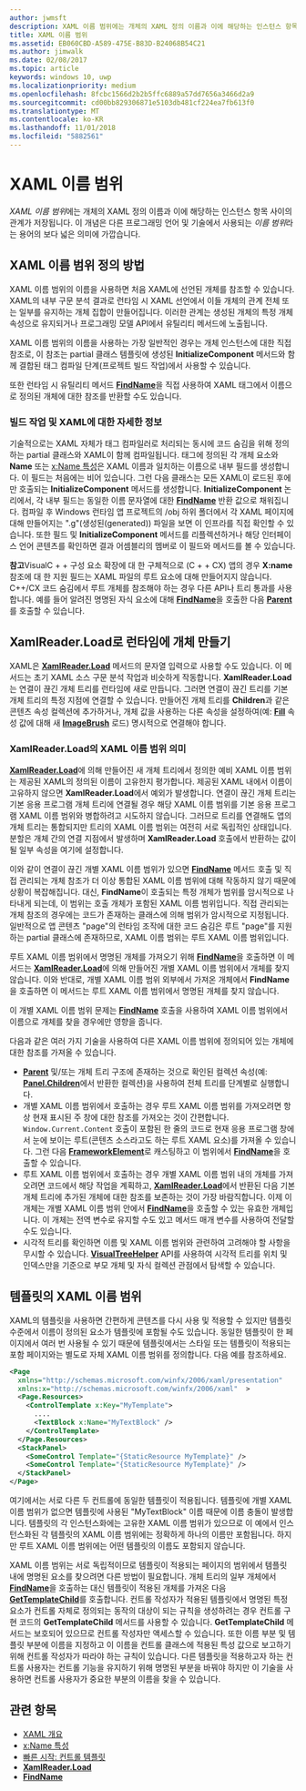 ```yaml
---
author: jwmsft
description: XAML 이름 범위에는 개체의 XAML 정의 이름과 이에 해당하는 인스턴스 항목 사이의 관계가 저장됩니다. 이 개념은 다른 프로그래밍 언어 및 기술에서 사용되는 이름 범위라는 용어의 보다 넓은 의미에 가깝습니다.
title: XAML 이름 범위
ms.assetid: EB060CBD-A589-475E-B83D-B24068B54C21
ms.author: jimwalk
ms.date: 02/08/2017
ms.topic: article
keywords: windows 10, uwp
ms.localizationpriority: medium
ms.openlocfilehash: 8fcbc1566d2b2b5ffc6889a57dd7656a3466d2a9
ms.sourcegitcommit: cd00bb829306871e5103db481cf224ea7fb613f0
ms.translationtype: MT
ms.contentlocale: ko-KR
ms.lasthandoff: 11/01/2018
ms.locfileid: "5882561"
---
```

# <a name="xaml-namescopes"></a>XAML 이름 범위


*XAML 이름 범위*에는 개체의 XAML 정의 이름과 이에 해당하는 인스턴스 항목 사이의 관계가 저장됩니다. 이 개념은 다른 프로그래밍 언어 및 기술에서 사용되는 *이름 범위*라는 용어의 보다 넓은 의미에 가깝습니다.

## <a name="how-xaml-namescopes-are-defined"></a>XAML 이름 범위 정의 방법

XAML 이름 범위의 이름을 사용하면 처음 XAML에 선언된 개체를 참조할 수 있습니다. XAML의 내부 구문 분석 결과로 런타임 시 XAML 선언에서 이들 개체의 관계 전체 또는 일부를 유지하는 개체 집합이 만들어집니다. 이러한 관계는 생성된 개체의 특정 개체 속성으로 유지되거나 프로그래밍 모델 API에서 유틸리티 메서드에 노출됩니다.

XAML 이름 범위의 이름을 사용하는 가장 일반적인 경우는 개체 인스턴스에 대한 직접 참조로, 이 참조는 partial 클래스 템플릿에 생성된 **InitializeComponent** 메서드와 함께 결합된 태그 컴파일 단계(프로젝트 빌드 작업)에서 사용할 수 있습니다.

또한 런타임 시 유틸리티 메서드 [**FindName**](https://msdn.microsoft.com/library/windows/apps/br208715)을 직접 사용하여 XAML 태그에서 이름으로 정의된 개체에 대한 참조를 반환할 수도 있습니다.

### <a name="more-about-build-actions-and-xaml"></a>빌드 작업 및 XAML에 대한 자세한 정보

기술적으로는 XAML 자체가 태그 컴파일러로 처리되는 동시에 코드 숨김을 위해 정의하는 partial 클래스와 XAML이 함께 컴파일됩니다. 태그에 정의된 각 개체 요소와 **Name** 또는 [x:Name 특성](x-name-attribute.md)은 XAML 이름과 일치하는 이름으로 내부 필드를 생성합니다. 이 필드는 처음에는 비어 있습니다. 그런 다음 클래스는 모든 XAML이 로드된 후에만 호출되는 **InitializeComponent** 메서드를 생성합니다. **InitializeComponent** 논리에서, 각 내부 필드는 동일한 이름 문자열에 대한 [**FindName**](https://msdn.microsoft.com/library/windows/apps/br208715) 반환 값으로 채워집니다. 컴파일 후 Windows 런타임 앱 프로젝트의 /obj 하위 폴더에서 각 XAML 페이지에 대해 만들어지는 ".g"(생성된(generated)) 파일을 보면 이 인프라를 직접 확인할 수 있습니다. 또한 필드 및 **InitializeComponent** 메서드를 리플렉션하거나 해당 인터페이스 언어 콘텐츠를 확인하면 결과 어셈블리의 멤버로 이 필드와 메서드를 볼 수 있습니다.

**참고**VisualC + + 구성 요소 확장에 대 한 구체적으로 (C + + CX) 앱의 경우 **X:name** 참조에 대 한 지원 필드는 XAML 파일의 루트 요소에 대해 만들어지지 않습니다. C++/CX 코드 숨김에서 루트 개체를 참조해야 하는 경우 다른 API나 트리 통과를 사용합니다. 예를 들어 알려진 명명된 자식 요소에 대해 [**FindName**](https://msdn.microsoft.com/library/windows/apps/br208715)을 호출한 다음 [**Parent**](https://msdn.microsoft.com/library/windows/apps/br208739)를 호출할 수 있습니다.

## <a name="creating-objects-at-run-time-with-xamlreaderload"></a>XamlReader.Load로 런타임에 개체 만들기

XAML은 [**XamlReader.Load**](https://msdn.microsoft.com/library/windows/apps/br228048) 메서드의 문자열 입력으로 사용할 수도 있습니다. 이 메서드는 초기 XAML 소스 구문 분석 작업과 비슷하게 작동합니다. **XamlReader.Load**는 연결이 끊긴 개체 트리를 런타임에 새로 만듭니다. 그러면 연결이 끊긴 트리를 기본 개체 트리의 특정 지점에 연결할 수 있습니다. 만들어진 개체 트리를 **Children**과 같은 콘텐츠 속성 컬렉션에 추가하거나, 개체 값을 사용하는 다른 속성을 설정하여(예: [**Fill**](/uwp/api/Windows.UI.Xaml.Shapes.Shape.Fill) 속성 값에 대해 새 [**ImageBrush**](https://msdn.microsoft.com/library/windows/apps/br210101) 로드) 명시적으로 연결해야 합니다.

### <a name="xaml-namescope-implications-of-xamlreaderload"></a>XamlReader.Load의 XAML 이름 범위 의미

[**XamlReader.Load**](https://msdn.microsoft.com/library/windows/apps/br228048)에 의해 만들어진 새 개체 트리에서 정의한 예비 XAML 이름 범위는 제공된 XAML의 정의된 이름이 고유한지 평가합니다. 제공된 XAML 내에서 이름이 고유하지 않으면 **XamlReader.Load**에서 예외가 발생합니다. 연결이 끊긴 개체 트리는 기본 응용 프로그램 개체 트리에 연결될 경우 해당 XAML 이름 범위를 기본 응용 프로그램 XAML 이름 범위와 병합하려고 시도하지 않습니다. 그러므로 트리를 연결해도 앱의 개체 트리는 통합되지만 트리의 XAML 이름 범위는 여전히 서로 독립적인 상태입니다. 분할은 개체 간의 연결 지점에서 발생하며 **XamlReader.Load** 호출에서 반환하는 값이 될 일부 속성을 여기에 설정합니다.

이와 같이 연결이 끊긴 개별 XAML 이름 범위가 있으면 [**FindName**](https://msdn.microsoft.com/library/windows/apps/br208715) 메서드 호출 및 직접 관리되는 개체 참조가 더 이상 통합된 XAML 이름 범위에 대해 작동하지 않기 때문에 상황이 복잡해집니다. 대신, **FindName**이 호출되는 특정 개체가 범위를 암시적으로 나타내게 되는데, 이 범위는 호출 개체가 포함된 XAML 이름 범위입니다. 직접 관리되는 개체 참조의 경우에는 코드가 존재하는 클래스에 의해 범위가 암시적으로 지정됩니다. 일반적으로 앱 콘텐츠 "page"의 런타임 조작에 대한 코드 숨김은 루트 "page"를 지원하는 partial 클래스에 존재하므로, XAML 이름 범위는 루트 XAML 이름 범위입니다.

루트 XAML 이름 범위에서 명명된 개체를 가져오기 위해 [**FindName**](https://msdn.microsoft.com/library/windows/apps/br208715)을 호출하면 이 메서드는 [**XamlReader.Load**](https://msdn.microsoft.com/library/windows/apps/br228048)에 의해 만들어진 개별 XAML 이름 범위에서 개체를 찾지 않습니다. 이와 반대로, 개별 XAML 이름 범위 외부에서 가져온 개체에서 **FindName**을 호출하면 이 메서드는 루트 XAML 이름 범위에서 명명된 개체를 찾지 않습니다.

이 개별 XAML 이름 범위 문제는 [**FindName**](https://msdn.microsoft.com/library/windows/apps/br208715) 호출을 사용하여 XAML 이름 범위에서 이름으로 개체를 찾을 경우에만 영향을 줍니다.

다음과 같은 여러 가지 기술을 사용하여 다른 XAML 이름 범위에 정의되어 있는 개체에 대한 참조를 가져올 수 있습니다.

-   [**Parent**](https://msdn.microsoft.com/library/windows/apps/br208739) 및/또는 개체 트리 구조에 존재하는 것으로 확인된 컬렉션 속성(예: [**Panel.Children**](https://msdn.microsoft.com/library/windows/apps/br227514)에서 반환한 컬렉션)을 사용하여 전체 트리를 단계별로 실행합니다.
-   개별 XAML 이름 범위에서 호출하는 경우 루트 XAML 이름 범위를 가져오려면 항상 현재 표시된 주 창에 대한 참조를 가져오는 것이 간편합니다. `Window.Current.Content` 호출이 포함된 한 줄의 코드로 현재 응용 프로그램 창에서 눈에 보이는 루트(콘텐츠 소스라고도 하는 루트 XAML 요소)를 가져올 수 있습니다. 그런 다음 [**FrameworkElement**](https://msdn.microsoft.com/library/windows/apps/br208706)로 캐스팅하고 이 범위에서 [**FindName**](https://msdn.microsoft.com/library/windows/apps/br208715)을 호출할 수 있습니다.
-   루트 XAML 이름 범위에서 호출하는 경우 개별 XAML 이름 범위 내의 개체를 가져오려면 코드에서 해당 작업을 계획하고, [**XamlReader.Load**](https://msdn.microsoft.com/library/windows/apps/br228048)에서 반환된 다음 기본 개체 트리에 추가된 개체에 대한 참조를 보존하는 것이 가장 바람직합니다. 이제 이 개체는 개별 XAML 이름 범위 안에서 [**FindName**](https://msdn.microsoft.com/library/windows/apps/br208715)을 호출할 수 있는 유효한 개체입니다. 이 개체는 전역 변수로 유지할 수도 있고 메서드 매개 변수를 사용하여 전달할 수도 있습니다.
-   시각적 트리를 확인하면 이름 및 XAML 이름 범위와 관련하여 고려해야 할 사항을 무시할 수 있습니다. [**VisualTreeHelper**](https://msdn.microsoft.com/library/windows/apps/br243038) API를 사용하여 시각적 트리를 위치 및 인덱스만을 기준으로 부모 개체 및 자식 컬렉션 관점에서 탐색할 수 있습니다.

## <a name="xaml-namescopes-in-templates"></a>템플릿의 XAML 이름 범위

XAML의 템플릿을 사용하면 간편하게 콘텐츠를 다시 사용 및 적용할 수 있지만 템플릿 수준에서 이름이 정의된 요소가 템플릿에 포함될 수도 있습니다. 동일한 템플릿이 한 페이지에서 여러 번 사용될 수 있기 때문에 템플릿에서는 스타일 또는 템플릿이 적용되는 포함 페이지와는 별도로 자체 XAML 이름 범위를 정의합니다. 다음 예를 참조하세요.

```xml
<Page
  xmlns="http://schemas.microsoft.com/winfx/2006/xaml/presentation" 
  xmlns:x="http://schemas.microsoft.com/winfx/2006/xaml"  >
  <Page.Resources>
    <ControlTemplate x:Key="MyTemplate">
      ....
      <TextBlock x:Name="MyTextBlock" />
    </ControlTemplate>
  </Page.Resources>
  <StackPanel>
    <SomeControl Template="{StaticResource MyTemplate}" />
    <SomeControl Template="{StaticResource MyTemplate}" />
  </StackPanel>
</Page>
```

여기에서는 서로 다른 두 컨트롤에 동일한 템플릿이 적용됩니다. 템플릿에 개별 XAML 이름 범위가 없으면 템플릿에 사용된 "MyTextBlock" 이름 때문에 이름 충돌이 발생합니다. 템플릿의 각 인스턴스화에는 고유한 XAML 이름 범위가 있으므로 이 예에서 인스턴스화된 각 템플릿의 XAML 이름 범위에는 정확하게 하나의 이름만 포함됩니다. 하지만 루트 XAML 이름 범위에는 어떤 템플릿의 이름도 포함되지 않습니다.

XAML 이름 범위는 서로 독립적이므로 템플릿이 적용되는 페이지의 범위에서 템플릿 내에 명명된 요소를 찾으려면 다른 방법이 필요합니다. 개체 트리의 일부 개체에서 [**FindName**](https://msdn.microsoft.com/library/windows/apps/br208715)을 호출하는 대신 템플릿이 적용된 개체를 가져온 다음 [**GetTemplateChild**](https://msdn.microsoft.com/library/windows/apps/br209416)를 호출합니다. 컨트롤 작성자가 적용된 템플릿에서 명명된 특정 요소가 컨트롤 자체로 정의되는 동작의 대상이 되는 규칙을 생성하려는 경우 컨트롤 구현 코드의 **GetTemplateChild** 메서드를 사용할 수 있습니다. **GetTemplateChild** 메서드는 보호되어 있으므로 컨트롤 작성자만 액세스할 수 있습니다. 또한 이름 부분 및 템플릿 부분에 이름을 지정하고 이 이름을 컨트롤 클래스에 적용된 특성 값으로 보고하기 위해 컨트롤 작성자가 따라야 하는 규칙이 있습니다. 다른 템플릿을 적용하고자 하는 컨트롤 사용자는 컨트롤 기능을 유지하기 위해 명명된 부분을 바꿔야 하지만 이 기술을 사용하면 컨트롤 사용자가 중요한 부분의 이름을 찾을 수 있습니다.

## <a name="related-topics"></a>관련 항목

* [XAML 개요](xaml-overview.md)
* [x:Name 특성](x-name-attribute.md)
* [빠른 시작: 컨트롤 템플릿](https://msdn.microsoft.com/library/windows/apps/xaml/hh465374)
* [**XamlReader.Load**](https://msdn.microsoft.com/library/windows/apps/br228048)
* [**FindName**](https://msdn.microsoft.com/library/windows/apps/br208715)
 

